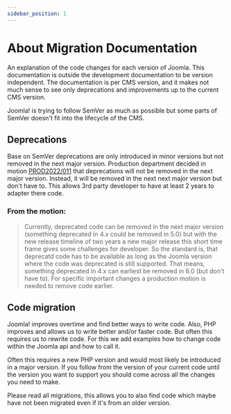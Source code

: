 ```yaml
---
sidebar_position: 1
---
```


About Migration Documentation
=============================

An explanation of the code changes for each version of Joomla. This documentation is outside the development documentation
to be version independent. The documentation is per CMS version, and it makes not much sense to see only deprecations
and improvements up to the current CMS version.

Joomla! is trying to follow SemVer as much as possible but some parts of SemVer doesn't fit into the lifecycle of the CMS.

## Deprecations

Base on SemVer deprecations are only introduced in minor versions but not removed in the next major version.
Production department decided in motion [PROD2022/011](https://volunteers.joomla.org/departments/production/reports/1793-production-dept-meeting-minutes-august-23-2022)
that deprecations will not be removed in the next major version. Instead, it will be removed in the next next major version
but don't have to. This allows 3rd party developer to have at least 2 years to adapter there code.

### From the motion:

> Currently, deprecated code can be removed in the next major version (something deprecated in 4.x could be removed in 5.0) 
> but with the new release timeline of two years a new major release this short time frame gives some challenges for developer. 
> So the standard is, that deprecatd code has to be available as long as the Joomla version where the code was deprecated is still supported. 
> That means, something deprecated in 4.x can earliest be removed in 6.0 (but don't have to). For specific important changes 
> a production motion is needed to remove code earlier.

## Code migration

Joomla! improves overtime and find better ways to write code. Also, PHP improves and allows us to write better and/or faster code.
But often this requires us to rewrite code. For this we add examples how to change code within the Joomla api and how to call it.

Often this requires a new PHP version and would most likely be introduced in a major version. If you follow from the version 
of your current code until the version you want to support you should come across all the changes you need to make.

Please read all migrations, this allows you to also find code which maybe have not been migrated even if it's from an older version. 
